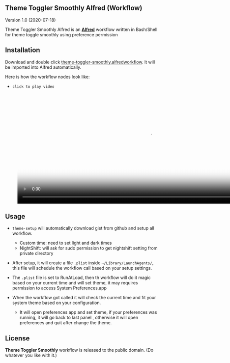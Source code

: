 ## Theme Toggler Smoothly Alfred (Workflow) ##
Version 1.0 (2020-07-18)

Theme Toggler Smoothly Alfred is an **[Alfred](http://www.alfredapp.com)** workflow written in Bash/Shell for theme toggle smoothly using preference permission

## Installation ##
Download and double click [theme-toggler-smoothly.alfredworkflow](theme-toggler-smoothly.alfredworkflow). It will be imported into Alfred automatically.

Here is how the workflow nodes look like:

* `click to play video`

<figure class="video_container">
  <video controls="true" allowfullscreen="true" width="853" height="360" poster="2020-07-18_21-14-12.png">
    <source src="theme-toggler-smoothly.mp4" type="video/mp4">
  </video>
</figure>

## Usage ##
* `theme-setup` will automatically download gist from github and setup all workflow.
    * Custom time: need to set light and dark times
    * NightShift: will ask for sudo permission to get nightshift setting from private directory

* After setup, it will create a file `.plist` inside `~/Library/LaunchAgents/`, this file will schedule the workflow call based on your setup settings.

* The `.plist` file is set to RunAtLoad, then th workflow will do it magic based on your current time and will set theme, it may requires permission to access System Preferences.app

* When the workflow got called it will check the current time and fit your system theme based on your configuration.
    * It will open preferences app and set theme, if your preferences was running, it will go back to last panel , otherwise it will open preferences and quit after change the theme.

## License ##
**Theme Toggler Smoothly** workflow is released to the public domain. (Do whatever you like with it.)
